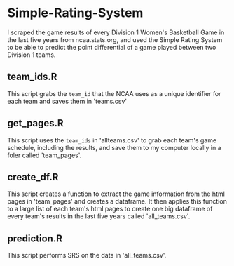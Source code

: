 # Simple-Rating-System
I scraped the game results of every Division 1 Women's Basketball Game in the last five years from ncaa.stats.org, and used the Simple Rating System to be able to predict the point differential of a game played between two Division 1 teams.

## team_ids.R
This script grabs the `team_id` that the NCAA uses as a unique identifier for each team and saves them in 'teams.csv'

## get_pages.R
This script uses the `team_ids` in 'allteams.csv' to grab each team's game schedule, including the results, and save them to my computer locally in a foler called 'team_pages'.

## create_df.R
This script creates a function to extract the game information from the html pages in 'team_pages' and creates a dataframe. It then applies this function to a large list of each team's html pages to create one big dataframe of every team's results in the last five years called 'all_teams.csv'.

## prediction.R
This script performs SRS on the data in 'all_teams.csv'.
